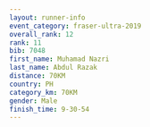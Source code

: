 ```yaml
---
layout: runner-info 
event_category: fraser-ultra-2019 
overall_rank: 12
rank: 11
bib: 7048
first_name: Muhamad Nazri
last_name: Abdul Razak
distance: 70KM
country: PH
category_km: 70KM
gender: Male
finish_time: 9-30-54
---
```

